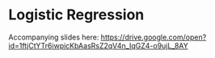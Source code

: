 # Logistic Regression

Accompanying slides here: https://drive.google.com/open?id=1ftjCtYTr6iwpicKbAasRsZ2qV4n_IqGZ4-o9ujL_8AY
